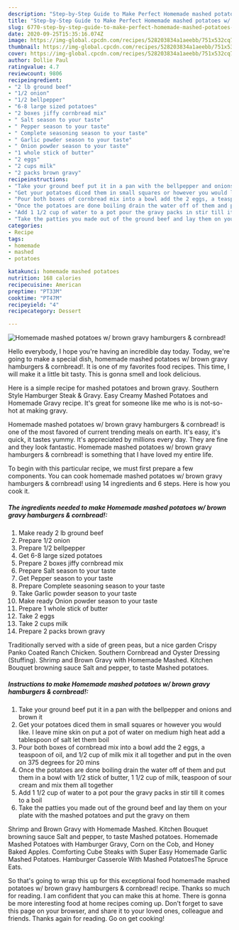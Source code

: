 ```yaml
---
description: "Step-by-Step Guide to Make Perfect Homemade mashed potatoes w/ brown gravy hamburgers &amp;amp; cornbread!"
title: "Step-by-Step Guide to Make Perfect Homemade mashed potatoes w/ brown gravy hamburgers &amp;amp; cornbread!"
slug: 6770-step-by-step-guide-to-make-perfect-homemade-mashed-potatoes-w-brown-gravy-hamburgers-and-amp-cornbread
date: 2020-09-25T15:35:16.074Z
image: https://img-global.cpcdn.com/recipes/528203834a1aeebb/751x532cq70/homemade-mashed-potatoes-w-brown-gravy-hamburgers-cornbread-recipe-main-photo.jpg
thumbnail: https://img-global.cpcdn.com/recipes/528203834a1aeebb/751x532cq70/homemade-mashed-potatoes-w-brown-gravy-hamburgers-cornbread-recipe-main-photo.jpg
cover: https://img-global.cpcdn.com/recipes/528203834a1aeebb/751x532cq70/homemade-mashed-potatoes-w-brown-gravy-hamburgers-cornbread-recipe-main-photo.jpg
author: Dollie Paul
ratingvalue: 4.7
reviewcount: 9806
recipeingredient:
- "2 lb ground beef"
- "1/2 onion"
- "1/2 bellpepper"
- "6-8 large sized potatoes"
- "2 boxes jiffy cornbread mix"
- " Salt season to your taste"
- " Pepper season to your taste"
- " Complete seasoning season to your taste"
- " Garlic powder season to your taste"
- " Onion powder season to your taste"
- "1 whole stick of butter"
- "2 eggs"
- "2 cups milk"
- "2 packs brown gravy"
recipeinstructions:
- "Take your ground beef put it in a pan with the bellpepper and onions and brown it"
- "Get your potatoes diced them in small squares or however you would like. I leave mine skin on put a pot of water on medium high heat add a tablespoon of salt let them boil"
- "Pour both boxes of cornbread mix into a bowl add the 2 eggs, a teaspoon of oil, and 1/2 cup of milk mix it all together and put in the oven on 375 degrees for 20 mins"
- "Once the potatoes are done boiling drain the water off of them and put them in a bowl with 1/2 stick of butter, 1 1/2 cup of milk, teaspoon of sour cream and mix them all together"
- "Add 1 1/2 cup of water to a pot pour the gravy packs in stir till it comes to a boil"
- "Take the patties you made out of the ground beef and lay them on your plate with the mashed potatoes and put the gravy on them"
categories:
- Recipe
tags:
- homemade
- mashed
- potatoes

katakunci: homemade mashed potatoes 
nutrition: 168 calories
recipecuisine: American
preptime: "PT33M"
cooktime: "PT47M"
recipeyield: "4"
recipecategory: Dessert

---
```



![Homemade mashed potatoes w/ brown gravy hamburgers &amp; cornbread!](https://img-global.cpcdn.com/recipes/528203834a1aeebb/751x532cq70/homemade-mashed-potatoes-w-brown-gravy-hamburgers-cornbread-recipe-main-photo.jpg)

Hello everybody, I hope you're having an incredible day today. Today, we're going to make a special dish, homemade mashed potatoes w/ brown gravy hamburgers &amp; cornbread!. It is one of my favorites food recipes. This time, I will make it a little bit tasty. This is gonna smell and look delicious.

Here is a simple recipe for mashed potatoes and brown gravy. Southern Style Hamburger Steak &amp; Gravy. Easy Creamy Mashed Potatoes and Homemade Gravy recipe. It&#39;s great for someone like me who is is not-so-hot at making gravy.

Homemade mashed potatoes w/ brown gravy hamburgers &amp; cornbread! is one of the most favored of current trending meals on earth. It's easy, it's quick, it tastes yummy. It's appreciated by millions every day. They are fine and they look fantastic. Homemade mashed potatoes w/ brown gravy hamburgers &amp; cornbread! is something that I have loved my entire life.


To begin with this particular recipe, we must first prepare a few components. You can cook homemade mashed potatoes w/ brown gravy hamburgers &amp; cornbread! using 14 ingredients and 6 steps. Here is how you cook it.

<!--inarticleads1-->

##### The ingredients needed to make Homemade mashed potatoes w/ brown gravy hamburgers &amp; cornbread!:

1. Make ready 2 lb ground beef
1. Prepare 1/2 onion
1. Prepare 1/2 bellpepper
1. Get 6-8 large sized potatoes
1. Prepare 2 boxes jiffy cornbread mix
1. Prepare  Salt season to your taste
1. Get  Pepper season to your taste
1. Prepare  Complete seasoning season to your taste
1. Take  Garlic powder season to your taste
1. Make ready  Onion powder season to your taste
1. Prepare 1 whole stick of butter
1. Take 2 eggs
1. Take 2 cups milk
1. Prepare 2 packs brown gravy


Traditionally served with a side of green peas, but a nice garden Crispy Panko Coated Ranch Chicken. Southern Cornbread and Oyster Dressing (Stuffing). Shrimp and Brown Gravy with Homemade Mashed. Kitchen Bouquet browning sauce Salt and pepper, to taste Mashed potatoes. 

<!--inarticleads2-->

##### Instructions to make Homemade mashed potatoes w/ brown gravy hamburgers &amp; cornbread!:

1. Take your ground beef put it in a pan with the bellpepper and onions and brown it
1. Get your potatoes diced them in small squares or however you would like. I leave mine skin on put a pot of water on medium high heat add a tablespoon of salt let them boil
1. Pour both boxes of cornbread mix into a bowl add the 2 eggs, a teaspoon of oil, and 1/2 cup of milk mix it all together and put in the oven on 375 degrees for 20 mins
1. Once the potatoes are done boiling drain the water off of them and put them in a bowl with 1/2 stick of butter, 1 1/2 cup of milk, teaspoon of sour cream and mix them all together
1. Add 1 1/2 cup of water to a pot pour the gravy packs in stir till it comes to a boil
1. Take the patties you made out of the ground beef and lay them on your plate with the mashed potatoes and put the gravy on them


Shrimp and Brown Gravy with Homemade Mashed. Kitchen Bouquet browning sauce Salt and pepper, to taste Mashed potatoes. Homemade Mashed Potatoes with Hamburger Gravy, Corn on the Cob, and Honey Baked Apples. Comforting Cube Steaks with Super Easy Homemade Garlic Mashed Potatoes. Hamburger Casserole With Mashed PotatoesThe Spruce Eats. 

So that's going to wrap this up for this exceptional food homemade mashed potatoes w/ brown gravy hamburgers &amp; cornbread! recipe. Thanks so much for reading. I am confident that you can make this at home. There is gonna be more interesting food at home recipes coming up. Don't forget to save this page on your browser, and share it to your loved ones, colleague and friends. Thanks again for reading. Go on get cooking!
